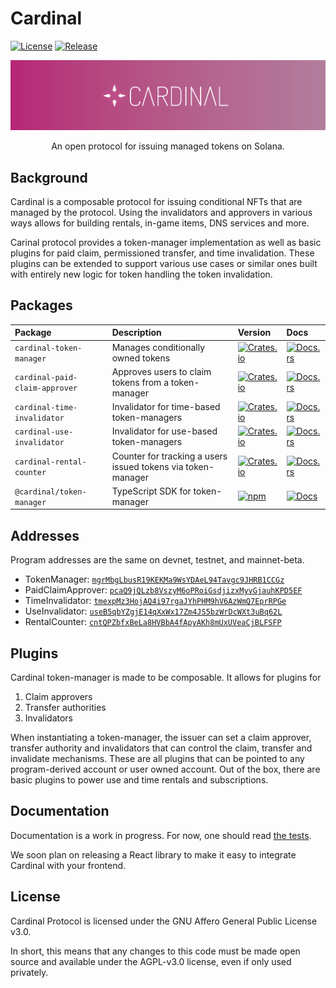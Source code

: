 # Cardinal

[![License](https://img.shields.io/badge/license-AGPL%203.0-blue)](https://github.com/cardinal-labs/cardinal-token-manager/blob/master/LICENSE)
[![Release](https://github.com/cardinal-labs/cardinal-token-manager/actions/workflows/release.yml/badge.svg)](https://github.com/cardinal-labs/cardinal-token-manager/actions/workflows/release.yml)

<p align="center">
    <img src="/images/banner.png" />
</p>

<p align="center">
    An open protocol for issuing managed tokens on Solana.
</p>

## Background

Cardinal is a composable protocol for issuing conditional NFTs that are managed by the protocol. Using the invalidators and approvers in various ways allows for building rentals, in-game items, DNS services and more.

Carinal protocol provides a token-manager implementation as well as basic plugins for paid claim, permissioned transfer, and time invalidation. These plugins can be extended to support various use cases or similar ones built with entirely new logic for token handling the token invalidation.

## Packages

| Package                        | Description                                                  | Version                                                                                                                             | Docs                                                                                                               |
| :----------------------------- | :----------------------------------------------------------- | :---------------------------------------------------------------------------------------------------------------------------------- | :----------------------------------------------------------------------------------------------------------------- |
| `cardinal-token-manager`       | Manages conditionally owned tokens                           | [![Crates.io](https://img.shields.io/crates/v/cardinal-token-manager)](https://crates.io/crates/cardinal-token-manager)             | [![Docs.rs](https://docs.rs/cardinal-token-manager/badge.svg)](https://docs.rs/cardinal-token-manager)             |
| `cardinal-paid-claim-approver` | Approves users to claim tokens from a token-manager          | [![Crates.io](https://img.shields.io/crates/v/cardinal-paid-claim-approver)](https://crates.io/crates/cardinal-paid-claim-approver) | [![Docs.rs](https://docs.rs/cardinal-paid-claim-approver/badge.svg)](https://docs.rs/cardinal-paid-claim-approver) |
| `cardinal-time-invalidator`    | Invalidator for time-based token-managers                    | [![Crates.io](https://img.shields.io/crates/v/cardinal-time-invalidator)](https://crates.io/crates/cardinal-time-invalidator)       | [![Docs.rs](https://docs.rs/cardinal-time-invalidator/badge.svg)](https://docs.rs/cardinal-time-invalidator)       |
| `cardinal-use-invalidator`     | Invalidator for use-based token-managers                     | [![Crates.io](https://img.shields.io/crates/v/cardinal-use-invalidator)](https://crates.io/crates/cardinal-use-invalidator)         | [![Docs.rs](https://docs.rs/cardinal-use-invalidator/badge.svg)](https://docs.rs/cardinal-use-invalidator)         |
| `cardinal-rental-counter`      | Counter for tracking a users issued tokens via token-manager | [![Crates.io](https://img.shields.io/crates/v/cardinal-rental-counter)](https://crates.io/crates/cardinal-rental-counter)           | [![Docs.rs](https://docs.rs/cardinal-rental-counter/badge.svg)](https://docs.rs/cardinal-rental-counter)           |
| `@cardinal/token-manager`      | TypeScript SDK for token-manager                             | [![npm](https://img.shields.io/npm/v/@cardinal/token-manager.svg)](https://www.npmjs.com/package/@cardinal/token-manager)           | [![Docs](https://img.shields.io/badge/docs-typedoc-blue)](https://docs.cardinal.so/ts/)                            |

## Addresses

Program addresses are the same on devnet, testnet, and mainnet-beta.

- TokenManager: [`mgrMbgLbusR19KEKMa9WsYDAeL94Tavgc9JHRB1CCGz`](https://explorer.solana.com/address/mgrMbgLbusR19KEKMa9WsYDAeL94Tavgc9JHRB1CCGz)
- PaidClaimApprover: [`pcaQ9jQLzb8VszyM6oPRoiGsdjizxMyvGjauhKPD5EF`](https://explorer.solana.com/address/pcaQ9jQLzb8VszyM6oPRoiGsdjizxMyvGjauhKPD5EF)
- TimeInvalidator: [`tmexpMz3HojAQ4i97rgaJYhPHM9hV6AzWmQ7EprRPGe`](https://explorer.solana.com/address/tmexpMz3HojAQ4i97rgaJYhPHM9hV6AzWmQ7EprRPGe)
- UseInvalidator: [`useB5qbYZgjE14qXxWx17Zm4JS5bzWrDcWXt3uBq62L`](https://explorer.solana.com/address/useB5qbYZgjE14qXxWx17Zm4JS5bzWrDcWXt3uBq62L)
- RentalCounter: [`cntQPZbfxBeLa8HVBbA4fApyAKh8mUxUVeaCjBLFSFP`](https://explorer.solana.com/address/cntQPZbfxBeLa8HVBbA4fApyAKh8mUxUVeaCjBLFSFP)

## Plugins

Cardinal token-manager is made to be composable. It allows for plugins for

1. Claim approvers
2. Transfer authorities
3. Invalidators

When instantiating a token-manager, the issuer can set a claim approver, transfer authority and invalidators that can control the claim, transfer and invalidate mechanisms. These are all plugins that can be pointed to any program-derived account or user owned account. Out of the box, there are basic plugins to power use and time rentals and subscriptions.

## Documentation

Documentation is a work in progress. For now, one should read [the tests](/tests/createRental.spec.ts).

We soon plan on releasing a React library to make it easy to integrate Cardinal with your frontend.

## License

Cardinal Protocol is licensed under the GNU Affero General Public License v3.0.

In short, this means that any changes to this code must be made open source and available under the AGPL-v3.0 license, even if only used privately.
